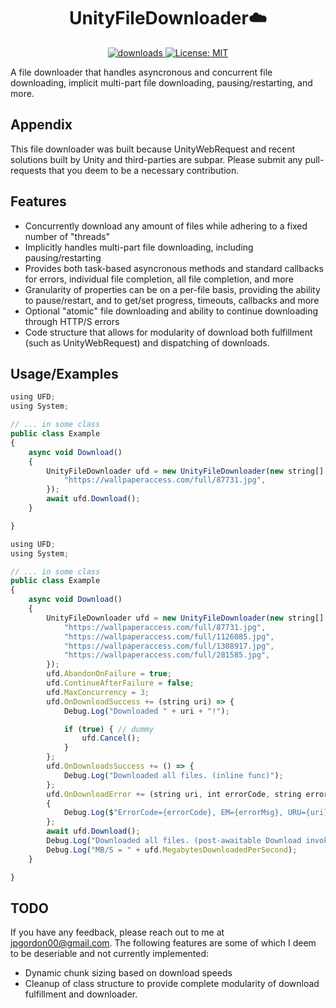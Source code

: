 
<h1 align="center">UnityFileDownloader☁️</h1>
<p align="center">
  <a href="https://www.npmjs.com/package/readme-md-generator">
    <img alt="downloads" src="https://img.shields.io/npm/dm/readme-md-generator.svg?color=blue" target="_blank" />
  </a>
  <a href="https://github.com/kefranabg/readme-md-generator/blob/master/LICENSE">
    <img alt="License: MIT" src="https://img.shields.io/badge/license-MIT-yellow.svg" target="_blank" />
  </a>
</p>


A file downloader that handles asyncronous and concurrent file downloading, implicit multi-part file downloading, pausing/restarting, and more.


## Appendix

This file downloader was built because UnityWebRequest and recent solutions built by Unity and third-parties are subpar. Please submit any pull-requests that you deem to be a necessary contribution.
## Features

- Concurrently download any amount of files while adhering to a fixed number of "threads"
- Implicitly handles multi-part file downloading, including pausing/restarting
- Provides both task-based asyncronous methods and standard callbacks for errors, individual file completion, all file completion, and more
- Granularity of properties can be on a per-file basis, providing the ability to pause/restart, and to get/set progress, timeouts, callbacks and more
- Optional "atomic" file downloading and ability to continue downloading through HTTP/S errors
- Code structure that allows for modularity of download both fulfillment (such as UnityWebRequest) and dispatching of downloads.

## Usage/Examples
```javascript
using UFD;
using System;

// ... in some class
public class Example
{
    async void Download()
    {
        UnityFileDownloader ufd = new UnityFileDownloader(new string[] {
            "https://wallpaperaccess.com/full/87731.jpg",
        });
        await ufd.Download();
    }

}
```
```javascript
using UFD;
using System;

// ... in some class
public class Example
{
    async void Download()
    {
        UnityFileDownloader ufd = new UnityFileDownloader(new string[] {
            "https://wallpaperaccess.com/full/87731.jpg",
            "https://wallpaperaccess.com/full/1126085.jpg",
            "https://wallpaperaccess.com/full/1308917.jpg",
            "https://wallpaperaccess.com/full/281585.jpg",
        });
        ufd.AbandonOnFailure = true;
        ufd.ContinueAfterFailure = false;
        ufd.MaxConcurrency = 3;
        ufd.OnDownloadSuccess += (string uri) => {
            Debug.Log("Downloaded " + uri + "!");

            if (true) { // dummy
                ufd.Cancel();
            } 
        };
        ufd.OnDownloadsSuccess += () => {
            Debug.Log("Downloaded all files. (inline func)");
        };
        ufd.OnDownloadError += (string uri, int errorCode, string errorMsg) =>
        {
            Debug.Log($"ErrorCode={errorCode}, EM={errorMsg}, URU={uri}");
        };
        await ufd.Download();
        Debug.Log("Downloaded all files. (post-awaitable Download invokation)");
        Debug.Log("MB/S = " + ufd.MegabytesDownloadedPerSecond);
    }

}
```

## TODO

If you have any feedback, please reach out to me at jpgordon00@gmail.com.
The following features are some of which I deem to be deseriable and not currently implemented:
-  Dynamic chunk sizing based on download speeds
-  Cleanup of class structure to provide complete modularity of download fulfillment and downloader. 

